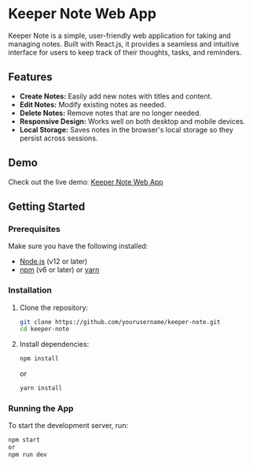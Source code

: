 # Keeper Note Web App

Keeper Note is a simple, user-friendly web application for taking and managing notes. Built with React.js, it provides a seamless and intuitive interface for users to keep track of their thoughts, tasks, and reminders.

## Features

- **Create Notes:** Easily add new notes with titles and content.
- **Edit Notes:** Modify existing notes as needed.
- **Delete Notes:** Remove notes that are no longer needed.
- **Responsive Design:** Works well on both desktop and mobile devices.
- **Local Storage:** Saves notes in the browser's local storage so they persist across sessions.

## Demo

Check out the live demo: [Keeper Note Web App](#)

## Getting Started

### Prerequisites

Make sure you have the following installed:

- [Node.js](https://nodejs.org/) (v12 or later)
- [npm](https://www.npmjs.com/) (v6 or later) or [yarn](https://yarnpkg.com/)

### Installation

1. Clone the repository:

    ```bash
    git clone https://github.com/yourusername/keeper-note.git
    cd keeper-note
    ```

2. Install dependencies:

    ```bash
    npm install
    ```

    or

    ```bash
    yarn install
    ```

### Running the App

To start the development server, run:

```bash
npm start
or
npm run dev
